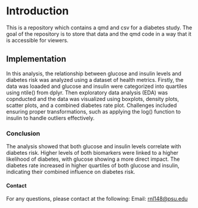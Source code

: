 # Introduction
This is a repository which contains a qmd and csv for a diabetes study. The goal of the repository is to store that data and the qmd code in a way that it is accessible for viewers.

## Implementation
In this analysis, the relationship between glucose and insulin levels and diabetes risk was analyzed using a dataset of health metrics. Firstly, the data was loaaded and glucose and insulin were categorized into quartiles using ntile() from dplyr. Then exploratory data analysis (EDA) was copnducted and the data was visualized using boxplots, density plots, scatter plots, and a combined diabetes rate plot. Challenges included ensuring proper transformations, such as applying the log() function to insulin to handle outliers effectively.

### Conclusion
The analysis showed that both glucose and insulin levels correlate with diabetes risk. Higher levels of both biomarkers were linked to a higher likelihood of diabetes, with glucose showing a more direct impact. The diabetes rate increased in higher quartiles of both glucose and insulin, indicating their combined influence on diabetes risk.

#### Contact
For any questions, please contact at the following:
Email: rnl148@psu.edu
